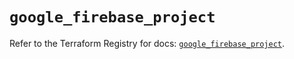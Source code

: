 # `google_firebase_project`

Refer to the Terraform Registry for docs: [`google_firebase_project`](https://registry.terraform.io/providers/hashicorp/google-beta/6.26.0/docs/resources/google_firebase_project).
